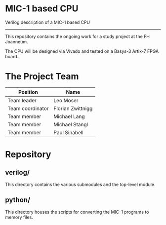 # MIC-1 based CPU
Verilog description of a MIC-1 based CPU

---

This repository contains the ongoing work for a study project at the FH Joanneum.

The CPU will be designed via Vivado and tested on a Basys-3 Artix-7 FPGA board.

# The Project Team

| Position         | Name               |
|------------------|--------------------|
| Team leader      | Leo Moser          |
| Team coordinator | Florian Zwittnigg  |
| Team member      | Michael Lang       |
| Team member      | Michael Stangl     |
| Team member      | Paul Sinabell      |

# Repository

## verilog/

This directory contains the various submodules and the top-level module.

## python/

This directory houses the scripts for converting the MIC-1 programs to memory files.